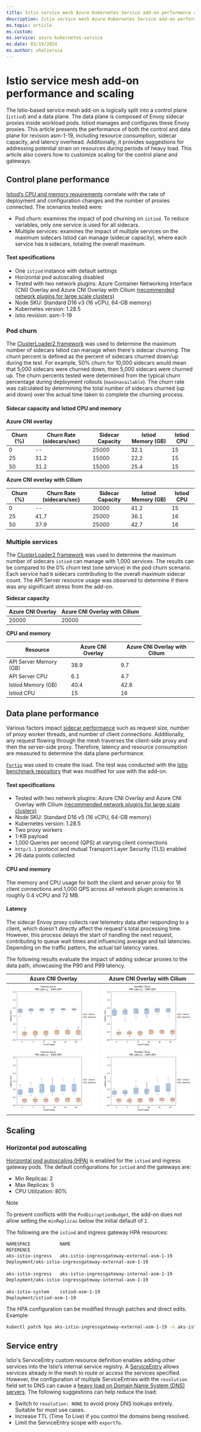 ```yaml
---
title: Istio service mesh Azure Kubernetes Service add-on performance and scaling
description: Istio service mesh Azure Kubernetes Service add-on performance and scaling
ms.topic: article
ms.custom:
ms.service: azure-kubernetes-service
ms.date: 03/19/2024
ms.author: shalierxia
---
```


# Istio service mesh add-on performance and scaling
The Istio-based service mesh add-on is logically split into a control plane (`istiod`) and a data plane. The data plane is composed of Envoy sidecar proxies inside workload pods. Istiod manages and configures these Envoy proxies. This article presents the performance of both the control and data plane for revision asm-1-19, including resource consumption, sidecar capacity, and latency overhead. Additionally, it provides suggestions for addressing potential strain on resources during periods of heavy load. This article also covers how to customize scaling for the control plane and gateways. 

## Control plane performance
[Istiod’s CPU and memory requirements][control-plane-performance] correlate with the rate of deployment and configuration changes and the number of proxies connected. The scenarios tested were:

- Pod churn: examines the impact of pod churning on `istiod`. To reduce variables, only one service is used for all sidecars. 
- Multiple services: examines the impact of multiple services on the maximum sidecars Istiod can manage (sidecar capacity), where each service has `N` sidecars, totaling the overall maximum.

#### Test specifications
- One `istiod` instance with default settings
- Horizontal pod autoscaling disabled
- Tested with two network plugins: Azure Container Networking Interface (CNI) Overlay and Azure CNI Overlay with Cilium [ (recommended network plugins for large scale clusters) ](/azure/aks/azure-cni-overlay?tabs=kubectl#choosing-a-network-model-to-use)
- Node SKU: Standard D16 v3 (16 vCPU, 64-GB memory)
- Kubernetes version: 1.28.5
- Istio revision: asm-1-19

### Pod churn
The [ClusterLoader2 framework][clusterloader2] was used to determine the maximum number of sidecars Istiod can manage when there's sidecar churning. The churn percent is defined as the percent of sidecars churned down/up during the test. For example, 50% churn for 10,000 sidecars would mean that 5,000 sidecars were churned down, then 5,000 sidecars were churned up. The churn percents tested were determined from the typical churn percentage during deployment rollouts (`maxUnavailable`). The churn rate was calculated by determining the total number of sidecars churned (up and down) over the actual time taken to complete the churning process.

#### Sidecar capacity and Istiod CPU and memory

**Azure CNI overlay**

|   Churn (%) | Churn Rate (sidecars/sec)   |   Sidecar Capacity |   Istiod Memory (GB) |   Istiod CPU |
|-------------|-----------------------------|--------------------|----------------------|--------------|
|           0 | --                          |              25000 |                 32.1 |           15 |
|          25 | 31.2                        |              15000 |                 22.2 |           15 |
|          50 | 31.2                        |              15000 |                 25.4 |           15 |


**Azure CNI overlay with Cilium**

|   Churn (%) | Churn Rate (sidecars/sec)   |   Sidecar Capacity |   Istiod Memory (GB) |   Istiod CPU |
|-------------|-----------------------------|--------------------|----------------------|--------------|
|           0 |--                           |              30000 |                 41.2 |           15 |
|          25 | 41.7                        |              25000 |                 36.1 |           16 |
|          50 | 37.9                        |              25000 |                 42.7 |           16 |


### Multiple services
The [ClusterLoader2 framework][clusterloader2] was used to determine the maximum number of sidecars `istiod` can manage with 1,000 services. The results can be compared to the 0% churn test (one service) in the pod churn scenario. Each service had `N` sidecars contributing to the overall maximum sidecar count. The API Server resource usage was observed to determine if there was any significant stress from the add-on.

**Sidecar capacity**

|   Azure CNI Overlay |   Azure CNI Overlay with Cilium |
|---------------------|---------------------------------|
|               20000 |                           20000 |

**CPU and memory**

| Resource               | Azure CNI Overlay  |   Azure CNI Overlay with Cilium |
|------------------------|--------------------|---------------------------------|
| API Server Memory (GB) |        38.9        |               9.7               |
| API Server CPU         |         6.1        |               4.7               |
| Istiod Memory (GB)     |        40.4        |              42.6               |
| Istiod CPU             |         15         |                16               |


## Data plane performance
Various factors impact [sidecar performance][data-plane-performance] such as request size, number of proxy worker threads, and number of client connections. Additionally, any request flowing through the mesh traverses the client-side proxy and then the server-side proxy. Therefore, latency and resource consumption are measured to determine the data plane performance.

[`Fortio`][fortio] was used to create the load. The test was conducted with the [Istio benchmark repository][istio-benchmark] that was modified for use with the add-on.

#### Test specifications
- Tested with two network plugins: Azure CNI Overlay and Azure CNI Overlay with Cilium [ (recommended network plugins for large scale clusters) ](/azure/aks/azure-cni-overlay?tabs=kubectl#choosing-a-network-model-to-use)
- Node SKU: Standard D16 v5 (16 vCPU, 64-GB memory)
- Kubernetes version: 1.28.5
- Two proxy workers
- 1-KB payload
- 1,000 Queries per second (QPS) at varying client connections
- `http/1.1` protocol and mutual Transport Layer Security (TLS) enabled
- 26 data points collected

#### CPU and memory
The memory and CPU usage for both the client and server proxy for 16 client connections and 1,000 QPS across all network plugin scenarios is roughly 0.4 vCPU and 72 MB. 

#### Latency
The sidecar Envoy proxy collects raw telemetry data after responding to a client, which doesn't directly affect the request's total processing time. However, this process delays the start of handling the next request, contributing to queue wait times and influencing average and tail latencies. Depending on the traffic pattern, the actual tail latency varies. 

The following results evaluate the impact of adding sidecar proxies to the data path, showcasing the P90 and P99 latency.

| Azure CNI Overlay |Azure CNI Overlay with Cilium |
|:-------------------------:|:-------------------------:|
[ ![Diagram that compares P99 latency for Azure CNI Overlay.](./media/aks-istio-addon/latency-box-plot/overlay-azure-p99.png) ](./media/aks-istio-addon/latency-box-plot/overlay-azure-p99.png#lightbox) |  [ ![Diagram that compares P99 latency for Azure CNI Overlay with Cilium.](./media/aks-istio-addon/latency-box-plot/overlay-cilium-p99.png) ](./media/aks-istio-addon/latency-box-plot/overlay-cilium-p99.png#lightbox)
[ ![Diagram that compares P90 latency for Azure CNI Overlay.](./media/aks-istio-addon/latency-box-plot/overlay-azure-p90.png) ](./media/aks-istio-addon/latency-box-plot/overlay-azure-p90.png#lightbox)  |  [ ![Diagram that compares P90 latency for Azure CNI Overlay with Cilium.](./media/aks-istio-addon/latency-box-plot/overlay-cilium-p90.png) ](./media/aks-istio-addon/latency-box-plot/overlay-cilium-p90.png#lightbox)

## Scaling 

### Horizontal pod autoscaling

[Horizontal pod autoscaling (HPA)][hpa] is enabled for the `istiod` and ingress gateway pods. The default configurations for `istiod` and the gateways are:
- Min Replicas: 2
- Max Replicas: 5
- CPU Utilization: 80%

> [!NOTE]
> To prevent conflicts with the `PodDisruptionBudget`, the add-on does not allow setting the `minReplicas` below the initial default of `2`.

The following are the `istiod` and ingress gateway HPA resources:
```console
NAMESPACE           NAME                                         REFERENCE
aks-istio-ingress   aks-istio-ingressgateway-external-asm-1-19   Deployment/aks-istio-ingressgateway-external-asm-1-19

aks-istio-ingress   aks-istio-ingressgateway-internal-asm-1-19   Deployment/aks-istio-ingressgateway-internal-asm-1-19

aks-istio-system    istiod-asm-1-19                              Deployment/istiod-asm-1-19
```

The HPA configuration can be modified through patches and direct edits. Example:

```bash
kubectl patch hpa aks-istio-ingressgateway-external-asm-1-19 -n aks-istio-ingress --type merge --patch '{"spec": {"minReplicas": 3, "maxReplicas": 6}}'
```

## Service entry
Istio's ServiceEntry custom resource definition enables adding other services into the Istio’s internal service registry. A [ServiceEntry][serviceentry] allows services already in the mesh to route or access the services specified. However, the configuration of multiple ServiceEntries with the `resolution` field set to DNS can cause a [heavy load on Domain Name System (DNS) servers][understanding-dns]. The following suggestions can help reduce the load:

- Switch to `resolution: NONE` to avoid proxy DNS lookups entirely. Suitable for most use cases.
- Increase TTL (Time To Live) if you control the domains being resolved.
- Limit the ServiceEntry scope with `exportTo`.

[control-plane-performance]: https://istio.io/latest/docs/ops/deployment/performance-and-scalability/#control-plane-performance
[data-plane-performance]: https://istio.io/latest/docs/ops/deployment/performance-and-scalability/#data-plane-performance
[clusterloader2]: https://github.com/kubernetes/perf-tests/tree/master/clusterloader2#clusterloader
[fortio]: https://fortio.org/
[istio-benchmark]: https://github.com/istio/tools/tree/master/perf/benchmark#istio-performance-benchmarking
[serviceentry]: https://istio.io/latest/docs/reference/config/networking/service-entry/
[understanding-dns]: https://preliminary.istio.io/latest/docs/ops/configuration/traffic-management/dns/#proxy-dns-resolution
[hpa]: https://kubernetes.io/docs/tasks/run-application/horizontal-pod-autoscale/
